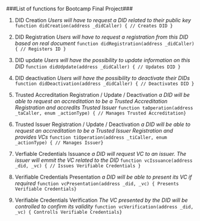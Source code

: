 ###List of functions for Bootcamp Final Project###
1. DID Creation *Users will have to request a DID related to their public key*
`function didCreation(address _didCaller) { // Creates DID }`

2. DID Registration *Users will have to request a registration from this DID based on real document*
`function didRegistration(address _didCaller) { // Registers ID }`

3. DID update *Users will have the possibility to update information on this DID*
`function didUdpdate(address _didCaller) { // Updates DID }`

4. DID deactivation *Users will have the possibility to deactivate their DIDs*
`function didDeactivation(address _didCaller) { // Deactivates DID }`

5. Trusted Accreditation Registration / Update / Deactivation *a DID will be able to request an accreditation to be a Trusted Accreditation Registration and accredits Trusted Issuer*
`function taOperation(address _taCaller, enum _actionType) { // Manages Trusted Accreditation}`

6. Trusted Issuer Registration / Update / Deactivation *a DID will be able to request an accreditation to be a Trusted Issuer Registration and provides VCs* 
`function tiOperation(address _tiCaller, enum _actionType) { // Manages Issuer}`

7. Verfiable Credentials Issuance *a DID will request VC to an issuer. The issuer will emmit the VC related to the DID*
`function vcIssuance(address _did, _vc) { // Issues Verifiable Credentials }`

8. Verifiable Credentials Presentation *a DID will be able to present its VC if required*
`function vcPresentation(address _did, _vc) { Presents Verifiable Credentials}`

9.  Verifiable Credentials Verification *The VC presented by the DID will be controlled to confirm its validity*
`function vcVerification(address _did, _vc) { Controlls Verifiable Credentials}`
